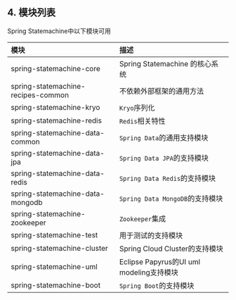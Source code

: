 ## 4. 模块列表

Spring Statemachine中以下模块可用

| 模块 | 描述 |
| :--- | :--- |
| spring-statemachine-core | Spring Statemachine 的核心系统 |
| spring-statemachine-recipes-common | 不依赖外部框架的通用方法 |
| spring-statemachine-kryo | `Kryo`序列化 |
| spring-statemachine-redis | `Redis`相关特性 |
| spring-statemachine-data-common | `Spring Data`的通用支持模块 |
| spring-statemachine-data-jpa | `Spring Data JPA`的支持模块 |
| spring-statemachine-data-redis | `Spring Data Redis`的支持模块 |
| spring-statemachine-data-mongodb | `Spring Data MongoDB`的支持模块 |
| spring-statemachine-zookeeper | `Zookeeper`集成 |
| spring-statemachine-test | 用于测试的支持模块 |
| spring-statemachine-cluster | Spring Cloud Cluster的支持模块 |
| spring-statemachine-uml | Eclipse Papyrus的UI uml modeling支持模块 |
| spring-statemachine-boot | `Spring Boot`的支持模块 |



